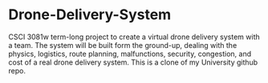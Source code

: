 # Drone-Delivery-System
CSCI 3081w term-long project to create a virtual drone delivery system with a team. The system will be built form the ground-up, dealing with the physics, logistics, route planning, malfunctions, security, congestion, and cost of a real drone delivery system. This is a clone of my University github repo.
